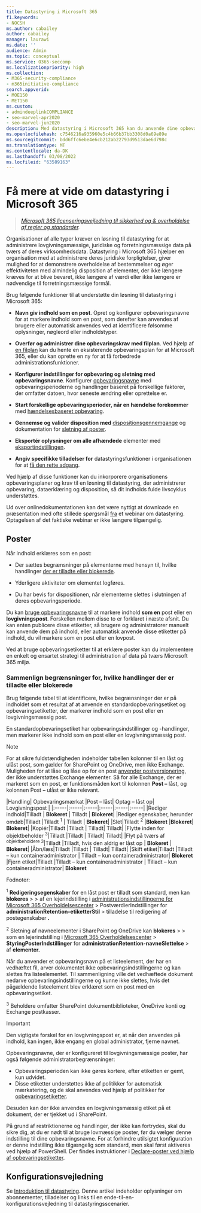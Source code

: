 ```yaml
---
title: Datastyring i Microsoft 365
f1.keywords:
- NOCSH
ms.author: cabailey
author: cabailey
manager: laurawi
ms.date: ''
audience: Admin
ms.topic: conceptual
ms.service: O365-seccomp
ms.localizationpriority: high
ms.collection:
- M365-security-compliance
- m365initiative-compliance
search.appverid:
- MOE150
- MET150
ms.custom:
- admindeeplinkCOMPLIANCE
- seo-marvel-apr2020
- seo-marvel-jun2020
description: Med datastyring i Microsoft 365 kan du anvende dine opbevaringsplaner i en filplan, der administrerer opbevaring, dataerklæring og disposition.
ms.openlocfilehash: c7546216a935960e5c4b66b37bb3308d0a69e89e
ms.sourcegitcommit: bdd6ffc6ebe4e6cb212ab22793d9513dae6d798c
ms.translationtype: MT
ms.contentlocale: da-DK
ms.lasthandoff: 03/08/2022
ms.locfileid: "63589163"
---
```

# <a name="learn-about-records-management-in-microsoft-365"></a>Få mere at vide om datastyring i Microsoft 365

>*[Microsoft 365 licenseringsvejledning til sikkerhed og & overholdelse af regler og standarder](/office365/servicedescriptions/microsoft-365-service-descriptions/microsoft-365-tenantlevel-services-licensing-guidance/microsoft-365-security-compliance-licensing-guidance).*

Organisationer af alle typer kræver en løsning til datastyring for at administrere lovgivningsmæssige, juridiske og forretningsmæssige data på tværs af deres virksomhedsdata. Datastyring i Microsoft 365 hjælper en organisation med at administrere deres juridiske forpligtelser, giver mulighed for at demonstrere overholdelse af bestemmelser og øger effektiviteten med almindelig disposition af elementer, der ikke længere kræves for at blive bevaret, ikke længere af værdi eller ikke længere er nødvendige til forretningsmæssige formål.

Brug følgende funktioner til at understøtte din løsning til datastyring i Microsoft 365:

- **Navn giv indhold som en post**. Opret og konfigurer opbevaringsnavne for at markere indhold [](#records) som en post, som derefter kan anvendes af brugere eller automatisk anvendes ved at identificere følsomme oplysninger, nøgleord eller indholdstyper.

- **Overfør og administrer dine opbevaringskrav med filplan**. Ved hjælp af [en filplan](file-plan-manager.md) kan du hente en eksisterende opbevaringsplan for at Microsoft 365, eller du kan oprette en ny for at få forbedrede administrationsfunktioner.

- **Konfigurer indstillinger for opbevaring og sletning med opbevaringsnavne**. Konfigurer [opbevaringsnavne](retention.md#retention-labels) med opbevaringsperioderne og handlinger baseret på forskellige faktorer, der omfatter datoen, hvor seneste ændring eller oprettelse er.

- **Start forskellige opbevaringsperioder, når en hændelse forekommer** med [hændelsesbaseret opbevaring](event-driven-retention.md).

- **Gennemse og valider disposition med** [dispositionsgennemgange](disposition.md#disposition-reviews) og dokumentation for [sletning af poster](disposition.md#disposition-of-records).

- **Eksportér oplysninger om alle afhændede** elementer med [eksportindstillingen](disposition.md#filter-and-export-the-views).

- **Angiv specifikke tilladelser for** datastyringsfunktioner i organisationen for at [få den rette adgang](../security/office-365-security/permissions-in-the-security-and-compliance-center.md).

Ved hjælp af disse funktioner kan du inkorporere organisationens opbevaringsplaner og krav til en løsning til datastyring, der administrerer opbevaring, dataerklæring og disposition, så dit indholds fulde livscyklus understøttes.

Ud over onlinedokumentationen kan det være nyttigt at downloade en præsentation med ofte stillede spørgsmål [fra](https://aka.ms/MIPC/Blog-RecordsManagementWebinar) et webinar om datastyring. Optagelsen af det faktiske webinar er ikke længere tilgængelig.

## <a name="records"></a>Poster

Når indhold erklæres som en post:

- Der sættes begrænsninger på elementerne med hensyn til, hvilke handlinger [der er tilladte eller blokerede](#compare-restrictions-for-what-actions-are-allowed-or-blocked).

- Yderligere aktiviteter om elementet logføres.

- Du har bevis for dispositionen, når elementerne slettes i slutningen af deres opbevaringsperiode.

Du kan [bruge opbevaringsnavne](retention.md#retention-labels) til at markere indhold **som en** post eller en **lovgivningspost**. Forskellen mellem disse to er forklaret i næste afsnit. Du kan enten publicere disse etiketter, så brugere og administratorer manuelt kan anvende dem på indhold, eller automatisk anvende disse etiketter på indhold, du vil markere som en post eller en lovpost.

Ved at bruge opbevaringsetiketter til at erklære poster kan du implementere en enkelt og ensartet strategi til administration af data på tværs Microsoft 365 miljø.

### <a name="compare-restrictions-for-what-actions-are-allowed-or-blocked"></a>Sammenlign begrænsninger for, hvilke handlinger der er tilladte eller blokerede

Brug følgende tabel til at identificere, hvilke begrænsninger der er på indholdet som et resultat af at anvende en standardopbevaringsetiket og opbevaringsetiketter, der markerer indhold som en post eller en lovgivningsmæssig post.

En standardopbevaringsetiket har opbevaringsindstillinger og -handlinger, men markerer ikke indhold som en post eller en lovgivningsmæssig post.

> [!NOTE]
> For at sikre fuldstændigheden indeholder tabellen kolonner til en låst og ulåst post, som gælder for SharePoint og OneDrive, men ikke Exchange. Muligheden for at låse og låse op for en post [anvender postversionering](record-versioning.md), der ikke understøttes Exchange elementer. Så for alle Exchange, der er markeret som en post, er funktionsmåden kort til kolonnen **Post –** låst, og kolonnen Post **–** ulåst er ikke relevant.


|Handling| Opbevaringsmærkat |Post – låst| Optag – låst op| Lovgivningspost |
|:-----|:-----|:-----|:-----|:-----|:-----|
|Rediger indhold|Tilladt | **Blokeret** | Tilladt | **Blokeret**|
|Rediger egenskaber, herunder omdøb|Tilladt |Tilladt <sup>1</sup> | Tilladt | **Blokeret**|
|Slet|Tilladt <sup>2</sup> |**Blokeret** |**Blokeret**| **Blokeret**|
|Kopiér|Tilladt |Tilladt | Tilladt| Tilladt|
|Flytte inden for objektbeholder <sup>3</sup>|Tilladt |Tilladt | Tilladt| Tilladt|
|Flyt på tværs af <sup>objektbeholdere 3</sup>|Tilladt |Tilladt, hvis den aldrig er låst op | **Blokeret** | **Blokeret**|
|Åbn/læs|Tilladt |Tilladt | Tilladt| Tilladt|
|Skift etiket|Tilladt |Tilladt – kun containeradministrator | Tilladt – kun containeradministrator| **Blokeret**
|Fjern etiket|Tilladt |Tilladt – kun containeradministrator | Tilladt – kun containeradministrator| **Blokeret**

Fodnoter:

<sup>1</sup> **Redigeringsegenskaber** for en låst post er tilladt som standard, men kan **blokeres** >  >  af en lejerindstilling i [administrationsindstillingerne for Microsoft 365 Overholdelsescenter](https://compliance.microsoft.com/) >  PostværdierIndstillinger for **administrationRetention-etiketterStil** >  tilladelse til redigering af postegenskaber **.**

<sup>2</sup> Sletning af navneelementer i SharePoint og OneDrive kan **blokeres** >  >  som en lejerindstilling i [Microsoft 365 Overholdelsescenter](https://compliance.microsoft.com/) >  **StyringPosterIndstillinger** for **administrationRetention-navneSlettelse** >  af **elementer.**

Når du anvender et opbevaringsnavn på et listeelement, der har en vedhæftet fil, arver dokumentet ikke opbevaringsindstillingerne og kan slettes fra listeelementet. Til sammenligning ville det vedhæftede dokument nedarve opbevaringsindstillingerne og kunne ikke slettes, hvis det pågældende listeelement blev erklæret som en post med en opbevaringsetiket.

<sup>3</sup> Beholdere omfatter SharePoint dokumentbiblioteker, OneDrive konti og Exchange postkasser.

> [!IMPORTANT]
> Den vigtigste forskel for en lovgivningspost er, at når den anvendes på indhold, kan ingen, ikke engang en global administrator, fjerne navnet.
>
> Opbevaringsnavne, der er konfigureret til lovgivningsmæssige poster, har også følgende administratorbegrænsninger:
>
> - Opbevaringsperioden kan ikke gøres kortere, efter etiketten er gemt, kun udvidet.
> - Disse etiketter understøttes ikke af politikker for automatisk mærkatering, og de skal anvendes ved hjælp af politikker for [opbevaringsetiketter](create-apply-retention-labels.md).
>
> Desuden kan der ikke anvendes en lovgivningsmæssig etiket på et dokument, der er tjekket ud i SharePoint.
>
> På grund af restriktionerne og handlinger, der ikke kan fortrydes, skal du sikre dig, at du er nødt til at bruge lovmæssige poster, før du vælger denne indstilling til dine opbevaringsnavne. For at forhindre utilsigtet konfiguration er denne indstilling ikke tilgængelig som standard, men skal først aktiveres ved hjælp af PowerShell. Der findes instruktioner i [Declare-poster ved hjælp af opbevaringsetiketter](declare-records.md).

## <a name="configuration-guidance"></a>Konfigurationsvejledning

Se [Introduktion til datastyring](get-started-with-records-management.md). Denne artikel indeholder oplysninger om abonnementer, tilladelser og links til en ende-til-en-konfigurationsvejledning til datastyringsscenarier.